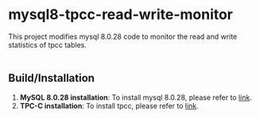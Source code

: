 # mysql8-tpcc-read-write-monitor
This project modifies mysql 8.0.28 code to monitor the read and write statistics of tpcc tables.
<br/><br/>


## Build/Installation
1. **MySQL 8.0.28 installation**: To install mysql 8.0.28, please refer to [link](https://github.com/kyongs/How-To/blob/main/MySQL/mysql_8_0_28_installation_with_source_code.md).
2. **TPC-C installation**: To install tpcc, please refer to [link](https://github.com/kyongs/How-To/blob/main/MySQL/tpcc_mysql_installation.md).
<br/>





